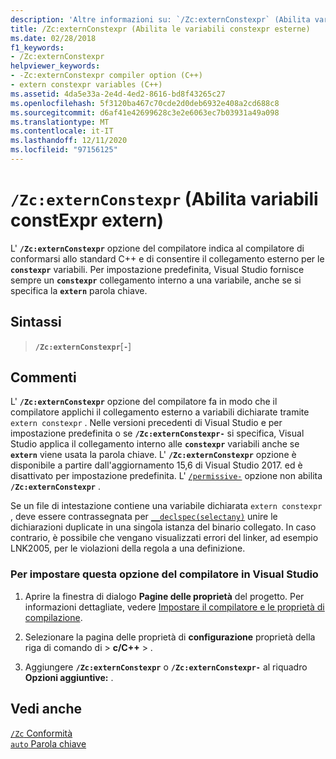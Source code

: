 ```yaml
---
description: 'Altre informazioni su: `/Zc:externConstexpr` (Abilita variabili constExpr extern)'
title: /Zc:externConstexpr (Abilita le variabili constexpr esterne)
ms.date: 02/28/2018
f1_keywords:
- /Zc:externConstexpr
helpviewer_keywords:
- -Zc:externConstexpr compiler option (C++)
- extern constexpr variables (C++)
ms.assetid: 4da5e33a-2e4d-4ed2-8616-bd8f43265c27
ms.openlocfilehash: 5f3120ba467c70cde2d0deb6932e408a2cd688c8
ms.sourcegitcommit: d6af41e42699628c3e2e6063ec7b03931a49a098
ms.translationtype: MT
ms.contentlocale: it-IT
ms.lasthandoff: 12/11/2020
ms.locfileid: "97156125"
---
```

# <a name="zcexternconstexpr-enable-extern-constexpr-variables"></a>`/Zc:externConstexpr` (Abilita variabili constExpr extern)

L' **`/Zc:externConstexpr`** opzione del compilatore indica al compilatore di conformarsi allo standard C++ e di consentire il collegamento esterno per le **`constexpr`** variabili. Per impostazione predefinita, Visual Studio fornisce sempre un **`constexpr`** collegamento interno a una variabile, anche se si specifica la **`extern`** parola chiave.

## <a name="syntax"></a>Sintassi

> **`/Zc:externConstexpr`**[**`-`**]

## <a name="remarks"></a>Commenti

L' **`/Zc:externConstexpr`** opzione del compilatore fa in modo che il compilatore applichi il collegamento esterno a variabili dichiarate tramite `extern constexpr` . Nelle versioni precedenti di Visual Studio e per impostazione predefinita o se **`/Zc:externConstexpr-`** si specifica, Visual Studio applica il collegamento interno alle **`constexpr`** variabili anche se **`extern`** viene usata la parola chiave. L' **`/Zc:externConstexpr`** opzione è disponibile a partire dall'aggiornamento 15,6 di Visual Studio 2017. ed è disattivato per impostazione predefinita. L' [`/permissive-`](permissive-standards-conformance.md) opzione non abilita **`/Zc:externConstexpr`** .

Se un file di intestazione contiene una variabile dichiarata `extern constexpr` , deve essere contrassegnata per [`__declspec(selectany)`](../../cpp/selectany.md) unire le dichiarazioni duplicate in una singola istanza del binario collegato. In caso contrario, è possibile che vengano visualizzati errori del linker, ad esempio LNK2005, per le violazioni della regola a una definizione.

### <a name="to-set-this-compiler-option-in-visual-studio"></a>Per impostare questa opzione del compilatore in Visual Studio

1. Aprire la finestra di dialogo **Pagine delle proprietà** del progetto. Per informazioni dettagliate, vedere [Impostare il compilatore e le proprietà di compilazione](../working-with-project-properties.md).

1. Selezionare la pagina delle proprietà di **configurazione** proprietà della riga di comando di  >  **c/C++**  >   .

1. Aggiungere **`/Zc:externConstexpr`** o **`/Zc:externConstexpr-`** al riquadro **Opzioni aggiuntive:** .

## <a name="see-also"></a>Vedi anche

[`/Zc` Conformità](zc-conformance.md)<br/>
[`auto` Parola chiave](../../cpp/auto-cpp.md)
